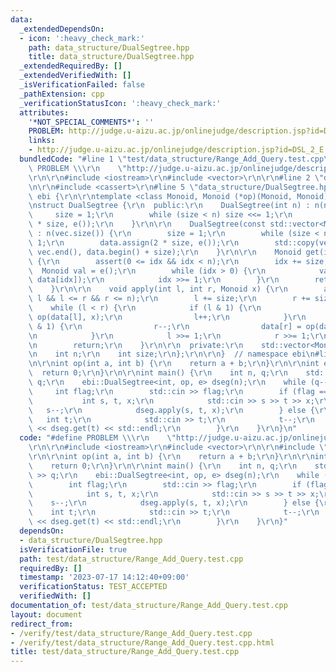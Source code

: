 ```yaml
---
data:
  _extendedDependsOn:
  - icon: ':heavy_check_mark:'
    path: data_structure/DualSegtree.hpp
    title: data_structure/DualSegtree.hpp
  _extendedRequiredBy: []
  _extendedVerifiedWith: []
  _isVerificationFailed: false
  _pathExtension: cpp
  _verificationStatusIcon: ':heavy_check_mark:'
  attributes:
    '*NOT_SPECIAL_COMMENTS*': ''
    PROBLEM: http://judge.u-aizu.ac.jp/onlinejudge/description.jsp?id=DSL_2_E
    links:
    - http://judge.u-aizu.ac.jp/onlinejudge/description.jsp?id=DSL_2_E
  bundledCode: "#line 1 \"test/data_structure/Range_Add_Query.test.cpp\"\n#define\
    \ PROBLEM \\\r\n    \"http://judge.u-aizu.ac.jp/onlinejudge/description.jsp?id=DSL_2_E\"\
    \r\n\r\n#include <iostream>\r\n#include <vector>\r\n\r\n#line 2 \"data_structure/DualSegtree.hpp\"\
    \n\r\n#include <cassert>\r\n#line 5 \"data_structure/DualSegtree.hpp\"\n\r\nnamespace\
    \ ebi {\r\n\r\ntemplate <class Monoid, Monoid (*op)(Monoid, Monoid), Monoid (*e)()>\r\
    \nstruct DualSegtree {\r\n  public:\r\n    DualSegtree(int n) : n(n) {\r\n   \
    \     size = 1;\r\n        while (size < n) size <<= 1;\r\n        data.assign(2\
    \ * size, e());\r\n    }\r\n\r\n    DualSegtree(const std::vector<Monoid> &vec)\
    \ : n(vec.size()) {\r\n        size = 1;\r\n        while (size < n) size <<=\
    \ 1;\r\n        data.assign(2 * size, e());\r\n        std::copy(vec.begin(),\
    \ vec.end(), data.begin() + size);\r\n    }\r\n\r\n    Monoid get(int idx) const\
    \ {\r\n        assert(0 <= idx && idx < n);\r\n        idx += size;\r\n      \
    \  Monoid val = e();\r\n        while (idx > 0) {\r\n            val = op(val,\
    \ data[idx]);\r\n            idx >>= 1;\r\n        }\r\n        return val;\r\n\
    \    }\r\n\r\n    void apply(int l, int r, Monoid x) {\r\n        assert(0 <=\
    \ l && l <= r && r <= n);\r\n        l += size;\r\n        r += size;\r\n    \
    \    while (l < r) {\r\n            if (l & 1) {\r\n                data[l] =\
    \ op(data[l], x);\r\n                l++;\r\n            }\r\n            if (r\
    \ & 1) {\r\n                r--;\r\n                data[r] = op(data[r], x);\r\
    \n            }\r\n            l >>= 1;\r\n            r >>= 1;\r\n        }\r\
    \n        return;\r\n    }\r\n\r\n  private:\r\n    std::vector<Monoid> data;\r\
    \n    int n;\r\n    int size;\r\n};\r\n\r\n}  // namespace ebi\n#line 8 \"test/data_structure/Range_Add_Query.test.cpp\"\
    \n\r\nint op(int a, int b) {\r\n    return a + b;\r\n}\r\n\r\nint e() {\r\n  \
    \  return 0;\r\n}\r\n\r\nint main() {\r\n    int n, q;\r\n    std::cin >> n >>\
    \ q;\r\n    ebi::DualSegtree<int, op, e> dseg(n);\r\n    while (q--) {\r\n   \
    \     int flag;\r\n        std::cin >> flag;\r\n        if (flag == 0) {\r\n \
    \           int s, t, x;\r\n            std::cin >> s >> t >> x;\r\n         \
    \   s--;\r\n            dseg.apply(s, t, x);\r\n        } else {\r\n         \
    \   int t;\r\n            std::cin >> t;\r\n            t--;\r\n            std::cout\
    \ << dseg.get(t) << std::endl;\r\n        }\r\n    }\r\n}\n"
  code: "#define PROBLEM \\\r\n    \"http://judge.u-aizu.ac.jp/onlinejudge/description.jsp?id=DSL_2_E\"\
    \r\n\r\n#include <iostream>\r\n#include <vector>\r\n\r\n#include \"../../data_structure/DualSegtree.hpp\"\
    \r\n\r\nint op(int a, int b) {\r\n    return a + b;\r\n}\r\n\r\nint e() {\r\n\
    \    return 0;\r\n}\r\n\r\nint main() {\r\n    int n, q;\r\n    std::cin >> n\
    \ >> q;\r\n    ebi::DualSegtree<int, op, e> dseg(n);\r\n    while (q--) {\r\n\
    \        int flag;\r\n        std::cin >> flag;\r\n        if (flag == 0) {\r\n\
    \            int s, t, x;\r\n            std::cin >> s >> t >> x;\r\n        \
    \    s--;\r\n            dseg.apply(s, t, x);\r\n        } else {\r\n        \
    \    int t;\r\n            std::cin >> t;\r\n            t--;\r\n            std::cout\
    \ << dseg.get(t) << std::endl;\r\n        }\r\n    }\r\n}"
  dependsOn:
  - data_structure/DualSegtree.hpp
  isVerificationFile: true
  path: test/data_structure/Range_Add_Query.test.cpp
  requiredBy: []
  timestamp: '2023-07-17 14:12:40+09:00'
  verificationStatus: TEST_ACCEPTED
  verifiedWith: []
documentation_of: test/data_structure/Range_Add_Query.test.cpp
layout: document
redirect_from:
- /verify/test/data_structure/Range_Add_Query.test.cpp
- /verify/test/data_structure/Range_Add_Query.test.cpp.html
title: test/data_structure/Range_Add_Query.test.cpp
---
```

